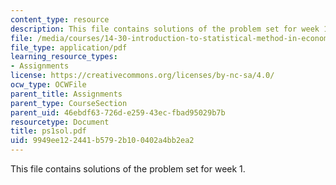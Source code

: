 ```yaml
---
content_type: resource
description: This file contains solutions of the problem set for week 1.
file: /media/courses/14-30-introduction-to-statistical-method-in-economics-spring-2006/9949ee122441b5792b100402a4bb2ea2_ps1sol.pdf
file_type: application/pdf
learning_resource_types:
- Assignments
license: https://creativecommons.org/licenses/by-nc-sa/4.0/
ocw_type: OCWFile
parent_title: Assignments
parent_type: CourseSection
parent_uid: 46ebdf63-726d-e259-43ec-fbad95029b7b
resourcetype: Document
title: ps1sol.pdf
uid: 9949ee12-2441-b579-2b10-0402a4bb2ea2
---
```

This file contains solutions of the problem set for week 1.